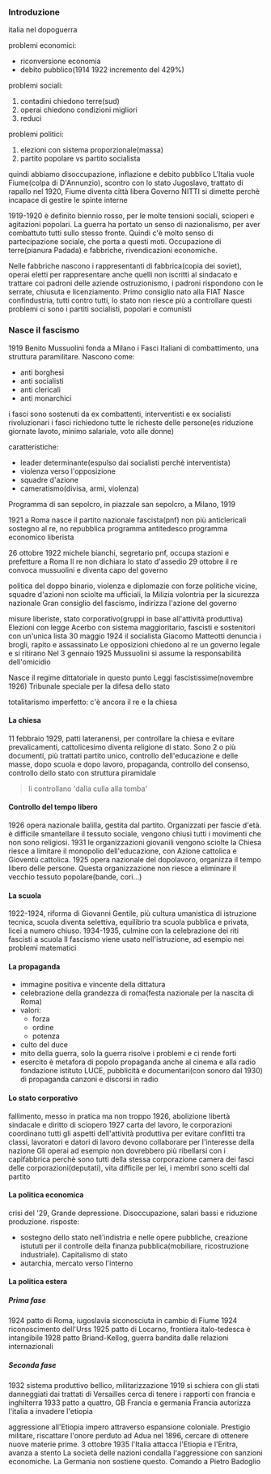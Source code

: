 ### Introduzione
italia nel dopoguerra

problemi economici:
* riconversione economia
* debito pubblico(1914 1922 incremento del 429%)

problemi sociali:
1. contadini chiedono terre(sud)
2.  operai chiedono condizioni migliori
3.  reduci

problemi politici:
1.  elezioni con sistema proporzionale(massa)
2.  partito popolare vs partito socialista

quindi abbiamo disoccupazione, inflazione e debito pubblico
L'Italia vuole Fiume(colpa di D'Annunzio), scontro con lo stato Jugoslavo, trattato di rapallo nel 1920, Fiume diventa città libera
Governo NITTI si dimette perchè incapace di gestire le spinte interne

1919-1920 è definito biennio rosso, per le molte tensioni sociali, scioperi e agitazioni popolari.
La guerra ha portato un senso di nazionalismo, per aver combattuto tutti sullo stesso fronte. Quindi c'è molto senso di partecipazione sociale, che porta a questi moti.
Occupazione di terre(pianura Padada) e fabbriche, rivendicazioni economiche.

Nelle fabbriche nascono i rappresentanti di fabbrica(copia dei soviet), operai eletti per rappresentare anche quelli non iscritti al sindacato e trattare coi padroni delle aziende
ostruzionismo, i padroni rispondono con le serrate, chiusuta e licenziamento. Primo consiglio nato alla FIAT
Nasce confindustria, tutti contro tutti, lo stato non riesce più a controllare questi problemi
ci sono i partiti socialisti, popolari e comunisti


### Nasce il fascismo
1919 Benito Mussuolini fonda a Milano i Fasci Italiani di combattimento, una struttura paramilitare.
Nascono come:
* anti borghesi
* anti socialisti
* anti clericali
* anti monarchici

i fasci sono sostenuti da ex combattenti, interventisti e ex socialisti rivoluzionari
i fasci richiedono tutte le richeste delle persone(es riduzione giornate lavoto, minimo salariale, voto alle donne)

caratteristiche:
- leader determinante(espulso dai socialisti perchè interventista)
- violenza verso l'opposizione
- squadre d'azione
- cameratismo(divisa, armi, violenza)

Programma di san sepolcro, in piazzale san sepolcro, a Milano, 1919

1921 a Roma nasce il partito nazionale fascista(pnf)
non più anticlericali
sostegno al re, no repubblica
programma antitedesco
programma economico liberista

26 ottobre 1922 michele bianchi, segretario pnf, occupa stazioni e prefetture a Roma
Il re non dichiara lo stato d'assedio
29 ottobre il re convoca mussuolini e diventa capo del governo

politica del doppo binario, violenza e diplomazie con forze politiche vicine, squadre d'azioni non sciolte ma ufficiali, la Milizia volontria per la sicurezza nazionale
Gran consiglio del fascismo, indirizza l'azione del governo

misure liberiste, stato corporativo(gruppi in base all'attività produttiva)
Elezioni con legge Acerbo con sistema maggioritario, fascisti e sostenitori con un'unica lista
30 maggio 1924 il socialista Giacomo Matteotti denuncia i brogli, rapito e assassinato
Le opposizioni chiedono al re un governo legale e si ritirano
Nel 3 gennaio 1925 Mussuolini si assume la responsabilità dell'omicidio

Nasce il regime dittatoriale in questo punto
Leggi fascistissime(novembre 1926)
Tribunale speciale per la difesa dello stato

totalitarismo imperfetto: c'è ancora il re e la chiesa

#### La chiesa
11 febbraio 1929, patti lateranensi, per controllare la chiesa e evitare prevalicamenti, cattolicesimo diventa religione di stato. Sono 2 o più documenti, più trattati
partito unico, controllo dell'educazione e delle masse, dopo scuola e dopo lavoro, propaganda, controllo del consenso, controllo dello stato con struttura piramidale
> li controllano 'dalla culla alla tomba'


#### Controllo del tempo libero
1926 opera nazionale balilla, gestita dal partito. Organizzati per fascie d'età. 
è difficile smantellare il tessuto sociale, vengono chiusi tutti i movimenti che non sono religiosi. 
1931 le organizzazioni giovanili vengono sciolte
la Chiesa riesce a limitare il monopolio dell'educazione, con Azione cattolica e Gioventù cattolica.
1925 opera nazionale del dopolavoro, organizza il tempo libero delle persone. Questa organizzazione non riesce a eliminare il vecchio tessuto popolare(bande, cori...)

#### La scuola
1922-1924, riforma di Giovanni Gentile, più cultura umanistica di istruzione tecnica, scuola diventa selettiva, equilibrio tra scuola pubblica e privata, licei a numero chiuso. 
1934-1935, culmine con la celebrazione dei riti fascisti a scuola
Il fascismo viene usato nell'istruzione, ad esempio nei problemi matematici

#### La propaganda
- immagine positiva e vincente della dittatura
- celebrazione della grandezza di roma(festa nazionale per la nascita di Roma)
- valori:
	- forza
	- ordine
	- potenza
- culto del duce
- mito della guerra, solo la guerra risolve i problemi e ci rende forti
- esercito è metafora di popolo
propaganda anche al cinema e alla radio
fondazione istituto LUCE, pubblicità e documentari(con sonoro dal 1930) di propaganda
canzoni e discorsi in radio

#### Lo stato corporativo
fallimento, messo in pratica ma non troppo
1926, abolizione libertà sindacale e diritto di sciopero
1927 carta del lavoro, le corporazioni coordinano tutti gli aspetti dell'attività produttiva
per evitare conflitti tra classi, lavoratori e datori di lavoro devono collaborare per l'interesse della nazione
Gli operai ad esempio non dovrebbero più ribellarsi con i capifabbrica perchè sono tutti della stessa corporazione
camera dei fasci delle corporazioni(deputati), vita difficile per lei, i membri sono scelti dal partito

#### La politica economica

crisi del '29, Grande depressione. Disoccupazione, salari bassi e riduzione produzione. 
risposte:
- sostegno dello stato nell'indistria e nelle opere pubbliche, creazione istututi per il controlle della finanza pubblica(mobiliare, ricostruzione industriale). Capitalismo di stato
- autarchia, mercato verso l'interno

#### La politica estera

##### Prima fase
1924 patto di Roma, iugoslavia siconosciuta in cambio di Fiume
1924 riconoscimento dell'Urss
1925 patto di Locarno, frontiera italo-tedesca è intangibile
1928 patto Briand-Kellog, guerra bandita dalle relazioni internazionali

##### Seconda fase
1932 sistema produttivo bellico, militarizzazione
1919 si schiera con gli stati danneggiati dai trattati di Versailles
cerca di tenere i rapporti con francia e inghilterra
1933 patto a quattro, GB Francia e germania
Francia autorizza l'italia a invadere l'etiopia

aggressione all'Etiopia
impero attraverso espansione coloniale. Prestigio militare, riscattare l'onore perduto ad Adua nel 1896, cercare di ottenere nuove materie prime.
3 ottobre 1935 l'Italia attacca l'Etiopia e l'Eritra, avanza a stento
La società delle nazioni condalla l'aggressione con sanzioni economiche. La Germania non sostiene questo.
Comando a Pietro Badoglio
